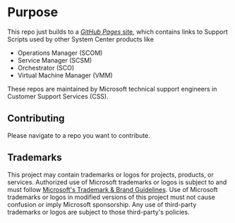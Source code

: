 # Purpose
This repo just builds to a [*GitHub Pages* site](https://microsoft.github.io/CSS-SystemCenter), which contains links to Support Scripts used by other System Center products like

- Operations Manager (SCOM)
- Service Manager (SCSM)
- Orchestrator (SCO)
- Virtual Machine Manager (VMM)

These repos are maintained by Microsoft technical support engineers in Customer Support Services (CSS).

## Contributing

Please navigate to a repo you want to contribute.

## Trademarks

This project may contain trademarks or logos for projects, products, or services. Authorized use of Microsoft 
trademarks or logos is subject to and must follow 
[Microsoft's Trademark & Brand Guidelines](https://www.microsoft.com/en-us/legal/intellectualproperty/trademarks/usage/general).
Use of Microsoft trademarks or logos in modified versions of this project must not cause confusion or imply Microsoft sponsorship.
Any use of third-party trademarks or logos are subject to those third-party's policies.
